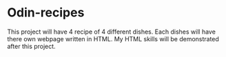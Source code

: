 # Odin-recipes
This project will have 4 recipe of 4 different dishes.
Each dishes will have there own webpage written in HTML. My HTML skills will be demonstrated after this project.
